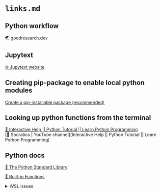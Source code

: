 # `links.md`

## Python workflow

[🌏 goodresearch.dev](https://goodresearch.dev/)

## Jupytext

[🌐 Jupytext website](https://jupytext.readthedocs.io/en/latest/)

## Creating pip-package to enable local python modules

[Create a pip-installable package (recommended)](https://goodresearch.dev/setup.html#create-a-pip-installable-package-recommended)

## Looking up python functions from the terminal

[🎥 Interactive Help || Python Tutorial || Learn Python Programming](https://www.youtube.com/watch?v=BVXv0-1Rcc8)  
[🍅 Socratica | YouTube channel](Interactive Help || Python Tutorial || Learn Python Programming)

## Python docs

[🔗 The Python Standard Library](https://docs.python.org/3/library/index.html)

[🔗 Built-in Functions](https://docs.python.org/3/library/functions.html) 

<details>
<summary>WSL issues</summary>

## Select python interpreter in WSL

[Selecting Python interpreter from WSL](https://stackoverflow.com/a/67551631)

[[WSL1] Cannot open file/folder with command "codium ."](https://github.com/VSCodium/vscodium/issues/373)

[Incompatibility due to licensing](https://github.com/VSCodium/vscodium/wiki/Extensions-Compatibility)

## Emacs on WSL

[🔗 Using Emacs on Windows with WSL2](https://emacsredux.com/blog/2020/09/23/using-emacs-on-windows-with-wsl2/)

[🔗 The ultimate Emacs hacking tutorial in Windows 10 WSL 2](https://hkvim.com/post/windows-setup/)

</details>

